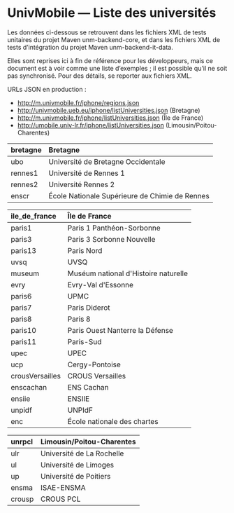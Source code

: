 UnivMobile — Liste des universités
==================================

Les données ci-dessous se retrouvent dans les fichiers XML de tests unitaires du projet Maven unm-backend-core, et dans les fichiers XML de tests d’intégration du projet Maven unm-backend-it-data.

Elles sont reprises ici à fin de référence pour les développeurs, mais ce document est à voir comme une liste d’exemples ; il est possible qu’il ne soit pas synchronisé. Pour des détails, se reporter aux fichiers XML.

URLs JSON en production :

  * http://m.univmobile.fr/iphone/regions.json
  * http://univmobile.ueb.eu/iphone/listUniversities.json (Bretagne)
  * http://m.univmobile.fr/iphone/listUniversities.json (Île de France)
  * http://umobile.univ-lr.fr/iphone/listUniversities.json (Limousin/Poitou-Charentes)

| bretagne | Bretagne |
| :-- | :-- |
| ubo | Université de Bretagne Occidentale |
| rennes1 | Université de Rennes 1 |
| rennes2 | Université Rennes 2 |
| enscr | École Nationale Supérieure de Chimie de Rennes |

| ile_de_france | Île de France |
| :-- | :-- |
| paris1 | Paris 1 Panthéon-Sorbonne |
| paris3 | Paris 3 Sorbonne Nouvelle |
| paris13 | Paris Nord |
| uvsq | UVSQ |
| museum | Muséum national d'Histoire naturelle |
| evry | Evry-Val d'Essonne |
| paris6 | UPMC |
| paris7 | Paris Diderot |
| paris8 | Paris 8 |
| paris10 | Paris Ouest Nanterre la Défense |
| paris11 | Paris-Sud |
| upec | UPEC |
| ucp | Cergy-Pontoise |
| crousVersailles | CROUS Versailles |
| enscachan | ENS Cachan |
| ensiie | ENSIIE |
| unpidf | UNPIdF |
| enc | École nationale des chartes |

| unrpcl | Limousin/Poitou-Charentes
| :-- | :-- |
| ulr | Université de La Rochelle |
| ul | Université de Limoges |
| up | Université de Poitiers |
| ensma | ISAE-ENSMA |
| crousp | CROUS PCL |

